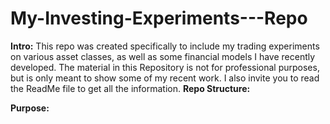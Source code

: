 # My-Investing-Experiments---Repo
**Intro:**
This repo was created specifically to include my trading experiments on various asset classes, as well as some financial models I have recently developed.  The material in this Repository is not for professional purposes, but is only meant to show some of my recent work. I also invite you to read the ReadMe file to get all the information.
**Repo Structure:**

**Purpose:**
